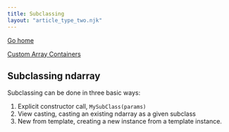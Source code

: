 ```yaml
---
title: Subclassing
layout: "article_type_two.njk"
---
```

[Go home](/index.html)

[Custom Array Containers](https://numpy.org/doc/stable/user/basics.subclassing.html)

## Subclassing ndarray

Subclassing can be done in three basic ways:

1. Explicit constructor call, `MySubClass(params)`
2. View casting, casting an existing ndarray as a given subclass
3. New from template, creating a new instance from a template instance.